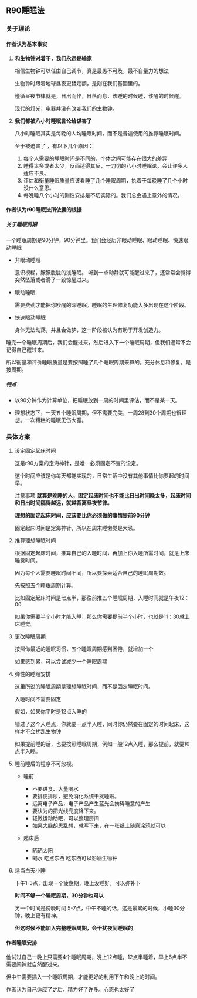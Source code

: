 ## R90睡眠法

### 关于理论

#### 作者认为基本事实

1. **和生物钟对着干，我们永远是输家**

   相信生物钟可以任由自己调节，真是最愚不可及，最不自量力的想法

   生物钟时跟着地球昼夜更替走额，是刻在我们基因里的。

   遵循昼夜节律就是，日出而作，日落而息，该睡的时候睡，该醒的时候醒。

   现代的灯光，电器并没有改变我们的生物钟。

2. **我们都被八小时睡眠言论给谋害了**

   八小时睡眠其实是每晚的人均睡眠时间，而不是普遍使用的推荐睡眠时间。

   至于被迫害了 ，有以下几个原因：

   1. 每个人需要的睡眠时间是不同的，个体之间可能存在很大的差异
   2. 睡得太多或者太少，反而适得其反，一刀切的八小时睡眠论，会让许多人适应不良。
   3. 评估和衡量睡眠质量应该看睡了几个睡眠周期，执着于每晚睡了几个小时没什么意思。
   4. 每晚睡八个小时的刚性安排是不切实际的。我们总会遇上意外的情况。

#### 作者认为r90睡眠法所依据的根据

##### 关于睡眠周期

一个睡眠周期是90分钟，90分钟里。我们会经历非眼动睡眠、眼动睡眠、快速眼动睡眠

- 非眼动睡眠

  意识模糊，朦朦胧胧的浅睡眠。  听到一点动静就可能醒过来了，还常常会觉得突然坠落或者滑了一跤惊醒过来。

- 眼动睡眠

  需要费劲才能把你吵醒的深睡眠。睡眠的生理修复功能大多出现在这个阶段。

- 快速眼动睡眠

  身体无法动荡，并且会做梦，这一阶段被认为有助于开发创造力。

睡完一个睡眠周期后，我们会醒过来，然后进入下一个睡眠周期，但我们通常不会记得自己醒过来。

所以衡量和评价睡眠质量是要按照睡了几个睡眠周期来算的。充分休息和修复，是按周期。

##### 特点

- 以90分钟作为计算单位，把睡眠放到一周的时间里评估，而不是某一天。

- 理想状态下，一天五个睡眠周期，但不需要完美，一周28到30个周期也很理想。一次糟糕的睡眠无伤大雅。

### 具体方案

1. 设定固定起床时间

   这是r90方案的定海神针，是唯一必须固定不变的设定。

   这个时间应该是你每天都能实现的，日常生活中没有其他事情比你要起的时间早。

   注意事项  **就算是晚睡的人，固定起床时间也不能比日出时间晚太多，起床时间和日出时间隔得越远，就越背离昼夜节律。**

   **理想的固定起床时间，应该要比你必须做的事情提前90分钟**

   固定起床时间是定海神针，所以在周末睡懒觉是大忌。

2. 推算理想睡眠时间

   根据固定起床时间，推算自己的入睡时间，再加上你入睡所需时间，就是上床睡觉时间。

   因为每个人需要睡眠时间不同，所以要探索适合自己的睡眠周期数。

   先按照五个睡眠周期计算。

   比如固定起床时间是七点半，那往前推五个睡眠周期，入睡时间就是午夜12：00

   如果你需要半个小时才能入睡，那么你需要提前半个小时，也就是11：30就上床睡觉。

3. 更改睡眠周期

   按照你最近的睡眠习惯，五个睡眠周期感到困倦，就增加一个

   如果感到累，可以尝试减少一个睡眠周期

4. 弹性的睡眠安排

   这里所说的睡眠周期是理想睡眠时间，而不是固定睡眠时间。

   入睡时间不需要固定

   假如，如果你平时是12点入睡的

   错过了这个入睡点，你就要一点半入睡，同时你仍然要在固定的时间起床，这样才不会扰乱生物钟

   如果提前睡的话，也要按照睡眠周期，例如一般12点入睡，那么提前，就要10点半入睡。

5. 睡前睡后的程序不可忽视。

   - 睡前
     - 不要进食、大量喝水
     - 要排便排尿，避免消化系统干扰睡眠。
     - 远离电子产品，电子产品产生蓝光会妨碍睡意的产生
     - 要认为的把光线亮度降下来。
     - 轻微运动助眠，可以整理房间
     - 如果大脑胡思乱想，就写下来，在一张纸上随意涂鸦就可以

   - 起床后
     - 晒晒太阳
     - 喝水 吃点东西    吃东西可以影响生物钟

6. 适当白天小睡

   下午1-3点，出现一个疲惫期，晚上没睡好，可以弥补下

   **时间不够一个睡眠周期，30分钟也可以**

   另一个时间是傍晚时间  5-7点，中午不睡的话，这是最累的时候，小睡30分钟，晚上更有精神。

   **但这时候不能加入完整睡眠周期，会干扰夜间睡眠的**

#### 作者睡眠安排

他试过自己一晚上只需要4个睡眠周期，晚上12点睡，12点半睡着，早上6点半不需要闹钟就自然醒过来。

但中午需要插入一个睡眠周期，才能更好的利用下午和晚上的时间。

作者认为自己适应了之后，精力好了许多。心态也太好了


